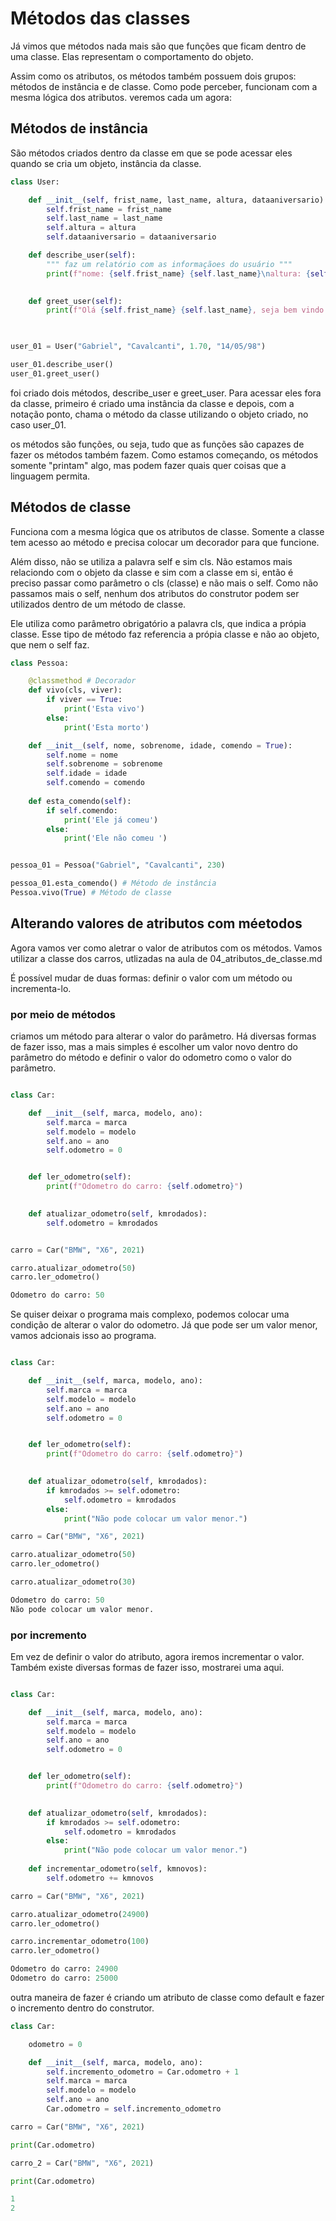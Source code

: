 # Métodos das classes 

Já vimos que métodos nada mais são que funções que ficam dentro de uma classe. Elas representam o
comportamento do objeto. 

Assim como os atributos, os métodos também possuem dois grupos: métodos de instância e de classe. Como pode perceber, 
funcionam com a mesma lógica dos atributos. veremos cada um agora:

## Métodos de instância

São métodos criados dentro da classe em que se pode acessar eles quando se cria um objeto, instância da classe. 

```Python
class User:

    def __init__(self, frist_name, last_name, altura, dataaniversario):
        self.frist_name = frist_name
        self.last_name = last_name
        self.altura = altura
        self.dataaniversario = dataaniversario

    def describe_user(self):
        """ faz um relatório com as informaçãoes do usuário """
        print(f"nome: {self.frist_name} {self.last_name}\naltura: {self.altura} metros\ndata aniversário: {self.dataaniversario}")

    
    def greet_user(self):
        print(f"Olá {self.frist_name} {self.last_name}, seja bem vindo!")
    


user_01 = User("Gabriel", "Cavalcanti", 1.70, "14/05/98")

user_01.describe_user()
user_01.greet_user()
```

foi criado dois métodos, describe_user e greet_user. Para acessar eles fora da classe, primeiro é criado uma instância da classe
e depois, com a notação ponto, chama o método da classe utilizando o objeto criado, no caso user_01.

os métodos são funções, ou seja, tudo que as funções são capazes de fazer os métodos também fazem. Como estamos começando, os métodos somente "printam" algo, mas podem fazer quais quer coisas que a linguagem permita. 

## Métodos de classe

Funciona com a mesma lógica que os atributos de classe. Somente a classe tem acesso ao método e precisa colocar um decorador para 
que funcione. 

Além disso, não se utiliza a palavra self e sim cls. Não estamos mais relaciondo com o objeto da classe e sim com a classe em si, então
é preciso passar como parâmetro o cls (classe) e não mais o self. Como não passamos mais o self, nenhum dos atributos do construtor podem ser utilizados dentro de um método de classe.

Ele utiliza como parâmetro obrigatório a palavra cls, que indica a própia classe. Esse tipo de método faz referencia a própia classe e não ao 
objeto, que nem o self faz.

```Python
class Pessoa:

    @classmethod # Decorador
    def vivo(cls, viver):
        if viver == True:
            print('Esta vivo')
        else:
            print('Esta morto')

    def __init__(self, nome, sobrenome, idade, comendo = True):
        self.nome = nome
        self.sobrenome = sobrenome
        self.idade = idade
        self.comendo = comendo
    
    def esta_comendo(self):
        if self.comendo:
            print('Ele já comeu')
        else:
            print('Ele não comeu ')


pessoa_01 = Pessoa("Gabriel", "Cavalcanti", 230)

pessoa_01.esta_comendo() # Método de instância
Pessoa.vivo(True) # Método de classe
```

## Alterando valores de atributos com méetodos

Agora vamos ver como aletrar o valor de atributos com os métodos. Vamos utilizar a classe dos carros, utlizadas na aula de 04_atributos_de_classe.md

É possível mudar de duas formas: definir o valor com um método ou incrementa-lo.

### por meio de métodos

criamos um método para alterar o valor do parâmetro. Há diversas formas de fazer isso, mas a mais simples é escolher um valor novo dentro do parâmetro do método e definir o valor do odometro como o valor do parâmetro. 

```Python

class Car:

    def __init__(self, marca, modelo, ano):
        self.marca = marca
        self.modelo = modelo
        self.ano = ano
        self.odometro = 0


    def ler_odometro(self):
        print(f"Odometro do carro: {self.odometro}")
    

    def atualizar_odometro(self, kmrodados):
        self.odometro = kmrodados


carro = Car("BMW", "X6", 2021)

carro.atualizar_odometro(50)
carro.ler_odometro()
```
```Python
Odometro do carro: 50
```

Se quiser deixar o programa mais complexo, podemos colocar uma condição de alterar o valor do odometro. Já que pode ser um valor menor, vamos adcionais isso ao programa.

```Python

class Car:

    def __init__(self, marca, modelo, ano):
        self.marca = marca
        self.modelo = modelo
        self.ano = ano
        self.odometro = 0


    def ler_odometro(self):
        print(f"Odometro do carro: {self.odometro}")
    

    def atualizar_odometro(self, kmrodados):
        if kmrodados >= self.odometro:
            self.odometro = kmrodados
        else:
            print("Não pode colocar um valor menor.")

carro = Car("BMW", "X6", 2021)

carro.atualizar_odometro(50)
carro.ler_odometro()

carro.atualizar_odometro(30)
```
```Python
Odometro do carro: 50
Não pode colocar um valor menor.
```

### por incremento 

Em vez de definir o valor do atributo, agora iremos incrementar o valor. Também existe diversas formas de fazer isso, mostrarei uma aqui.

```Python

class Car:

    def __init__(self, marca, modelo, ano):
        self.marca = marca
        self.modelo = modelo
        self.ano = ano
        self.odometro = 0


    def ler_odometro(self):
        print(f"Odometro do carro: {self.odometro}")
    

    def atualizar_odometro(self, kmrodados):
        if kmrodados >= self.odometro:
            self.odometro = kmrodados
        else:
            print("Não pode colocar um valor menor.")
    
    def incrementar_odometro(self, kmnovos):
        self.odometro += kmnovos

carro = Car("BMW", "X6", 2021)

carro.atualizar_odometro(24900)
carro.ler_odometro()

carro.incrementar_odometro(100)
carro.ler_odometro()
```
```Python
Odometro do carro: 24900
Odometro do carro: 25000
```

outra maneira de fazer é criando um atributo de classe como default e fazer o incremento dentro do construtor.

```Python
class Car:

    odometro = 0

    def __init__(self, marca, modelo, ano):
        self.incremento_odometro = Car.odometro + 1
        self.marca = marca
        self.modelo = modelo
        self.ano = ano
        Car.odometro = self.incremento_odometro

carro = Car("BMW", "X6", 2021)

print(Car.odometro)

carro_2 = Car("BMW", "X6", 2021)

print(Car.odometro)
```
```Python
1
2
```
